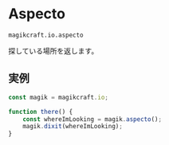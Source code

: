 # Aspecto

`magikcraft.io.aspecto`

探している場所を返します。

## 実例

```javascript
const magik = magikcraft.io;

function there() {
    const whereImLooking = magik.aspecto();
    magik.dixit(whereImLooking);
}
```
